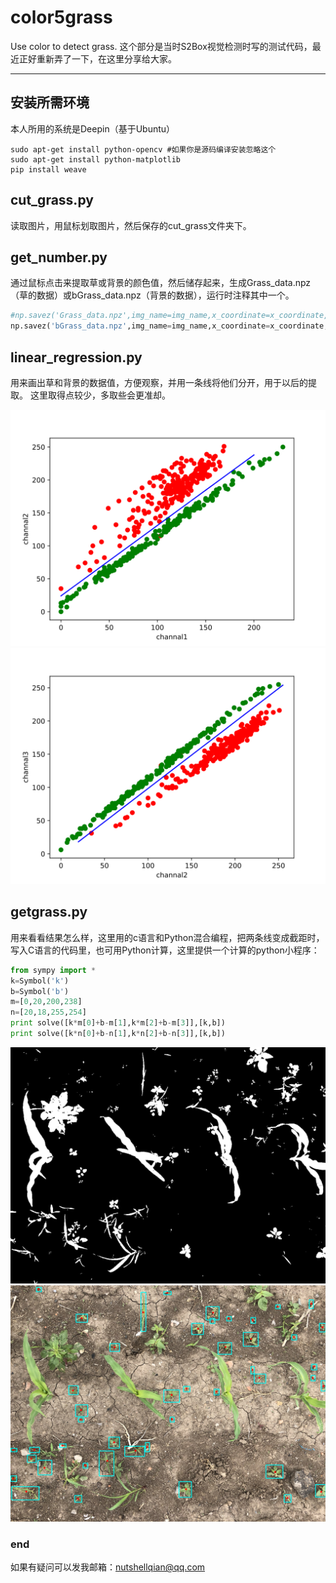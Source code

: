 # color5grass
Use color to detect grass.
这个部分是当时S2Box视觉检测时写的测试代码，最近正好重新弄了一下，在这里分享给大家。

--- 
## 安装所需环境
本人所用的系统是Deepin（基于Ubuntu）
``` shell
sudo apt-get install python-opencv #如果你是源码编译安装忽略这个
sudo apt-get install python-matplotlib
pip install weave
```
## cut_grass.py 
读取图片，用鼠标划取图片，然后保存的cut_grass文件夹下。

## get_number.py
通过鼠标点击来提取草或背景的颜色值，然后储存起来，生成Grass_data.npz（草的数据）或bGrass_data.npz（背景的数据），运行时注释其中一个。
``` python 
#np.savez('Grass_data.npz',img_name=img_name,x_coordinate=x_coordinate,y_coordinate=y_coordinate)
np.savez('bGrass_data.npz',img_name=img_name,x_coordinate=x_coordinate,y_coordinate=y_coordinate)
```
## linear_regression.py
用来画出草和背景的数据值，方便观察，并用一条线将他们分开，用于以后的提取。
这里取得点较少，多取些会更准却。

![](doc/Figure_1.svg)
![](doc/Figure_2.svg)

## getgrass.py
用来看看结果怎么样，这里用的c语言和Python混合编程，把两条线变成截距时，写入C语言的代码里，也可用Python计算，这里提供一个计算的python小程序： 
``` python
from sympy import *
k=Symbol('k')
b=Symbol('b')
m=[0,20,200,238]
n=[20,18,255,254]
print solve([k*m[0]+b-m[1],k*m[2]+b-m[3]],[k,b])
print solve([k*n[0]+b-n[1],k*n[2]+b-n[3]],[k,b])
``` 
![二值图](doc/threshimg.png) 
![框选图](doc/resultimg.png) 

### end
如果有疑问可以发我邮箱：nutshellqian@qq.com
